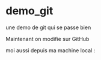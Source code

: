 # demo_git

une demo de git qui se passe bien

Maintenant on modifie sur GitHub

moi aussi depuis ma machine local
:
